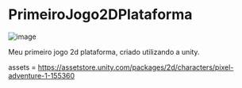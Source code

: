 # PrimeiroJogo2DPlataforma




![image](https://user-images.githubusercontent.com/63824002/120034832-043cd680-bfd4-11eb-9bdb-d7a881e51799.png)


Meu primeiro jogo 2d plataforma, criado utilizando a unity.

assets = https://assetstore.unity.com/packages/2d/characters/pixel-adventure-1-155360
